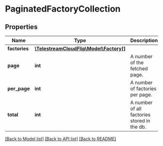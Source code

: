# PaginatedFactoryCollection

## Properties
Name | Type | Description | Notes
------------ | ------------- | ------------- | -------------
**factories** | [**\TelestreamCloudFlip\Model\Factory[]**](Factory.md) |  | [optional] 
**page** | **int** | A number of the fetched page. | [optional] 
**per_page** | **int** | A number of factories per page. | [optional] 
**total** | **int** | A number of all factories stored in the db. | [optional] 

[[Back to Model list]](../README.md#documentation-for-models) [[Back to API list]](../README.md#documentation-for-api-endpoints) [[Back to README]](../README.md)


